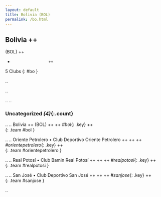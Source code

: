 ```yaml
---
layout: default
title: Bolivia (BOL)
permalink: /bo.html
---
```



## Bolivia   ++
(BOL)  ++
-                     ++
5 Clubs
{: #bo }


.. 




.. 




.. 
.. 


### Uncategorized _(4)_{:.count}


..
..
Bolivia  ++
 (BOL) ++
 ++
_#bol_{: .key} ++
<br>
{: .team #bol }

..
..
Oriente Petrolero • Club Deportivo Oriente Petrolero  ++
 ++
 ++
_#orientepetrolero_{: .key} ++
<br>
{: .team #orientepetrolero }

..
..
Real Potosí • Club Bamin Real Potosí  ++
 ++
 ++
_#realpotosi_{: .key} ++
<br>
{: .team #realpotosi }

..
..
San José • Club Deportivo San José  ++
 ++
 ++
_#sanjose_{: .key} ++
<br>
{: .team #sanjose }




.. 
 
